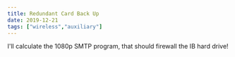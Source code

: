 ```yaml
---
title: Redundant Card Back Up
date: 2019-12-21
tags: ["wireless","auxiliary"]
---
```


I'll calculate the 1080p SMTP program, that should firewall the IB hard drive!